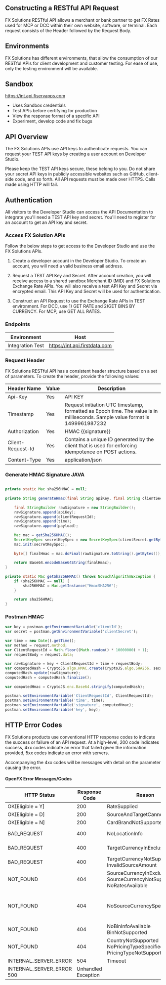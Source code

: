 ## Constructing a RESTful API Request
FX Solutions RESTful API allows a merchant or bank partner to get FX Rates used for MCP or DCC within their own website, software, or terminal. Each request consists of the Header followed by the Request Body.

## Environments

FX Solutions has different environments, that allow the consumption of our RESTful APIs for client development and customer testing. For ease of use, only the testing environment will be available.

## Sandbox
<https://int.api.fiservapps.com>

- Uses Sandbox credentials
- Test APIs before certifying for production
- View the response format of a specific API
- Experiment, develop code and fix bugs

## API Overview
The FX Solutions APIs use API keys to authenticate requests. You can request your TEST API keys by creating a user account on Developer Studio.

Please keep the TEST API keys secure, these belong to you. Do not share your secret API keys in publicly accessible websites such as GitHub, client-side code, and so forth. All API requests must be made over HTTPS. Calls made using HTTP will fail.

## Authentication
All visitors to the Developer Studio can access the API Documentation to integrate you'll need a TEST API key and secret. You'll need to register for an account to get an API key and secret.

### Access FX Solution APIs

Follow the below steps to get access to the Developer Studio and use the FX Solutions APIs.

1. Create a developer account in the Developer Studio. To create an account, you will need a valid business email address.

1. Request a TEST API Key and Secret. After account creation,  you will receive access to a shared sandbox Merchant ID (MID) and FX Solutions Exchange Rate APIs. You will also receive a test API Key and Secret via encrypted email. This API Key and Secret will be used for authentication.

1. Construct an API Request to use the Exchange Rate APIs in TEST environment. For DCC, use 1) GET RATE  and 2)GET BINS BY CURRENCY. For MCP, use  GET ALL RATES. 

### Endpoints

| Environment      | Host                            | 
|------------------|---------------------------------|
| Integration Test | <https://int.api.firstdata.com> |

### Request Header
FX Solutions RESTful API has a consistent header structure based on a set of parameters. To create the header, provide the following values:  

| Header Name       | Value | Description                                                                                                                   |
|-------------------|-------|-------------------------------------------------------------------------------------------------------------------------------|
| Api-Key           | Yes   | API KEY                                                                                                                       |
| Timestamp         | Yes   | Request initiation UTC timestamp, formatted as Epoch time. The value is in milliseconds. Sample value format is 1499961987232 |
| Authorization     | Yes   | HMAC {{signature}}                                                                                                            |
| Client-Request-Id | Yes   | Contains a unique ID generated by the client that is used for enforcing idempotence on POST actions.                          |
| Content-Type      | Yes   | application/json                                                                                                              |

### Generate HMAC Signature JAVA
```java

private static Mac sha256HMAC = null;
 
private String generateHmac(final String apiKey, final String clientSecret, final String time, final String clientRequestId, final String payload) throws NoSuchAlgorithmException, InvalidKeyException, JsonProcessingException {
  
    final StringBuilder rawSignature = new StringBuilder();
    rawSignature.append(apiKey);
    rawSignature.append(clientRequestId);
    rawSignature.append(time);
    rawSignature.append(payload);
    
    Mac mac = getSha256HMAC();
    SecretKeySpec secretKeySpec = new SecretKeySpec(clientSecret.getBytes(), "HmacSHA256");
    mac.init(secretKeySpec);
  
    byte[] finalHmac = mac.doFinal(rawSignature.toString().getBytes());
  
    return Base64.encodeBase64String(finalHmac);
}
  
private static Mac getSha256HMAC() throws NoSuchAlgorithmException {
    if (sha256HMAC == null) {
        sha256HMAC = Mac.getInstance("HmacSHA256");
    }
  
    return sha256HMAC;
}
```
### Postman HMAC
```javascript
var key = postman.getEnvironmentVariable('clientId');
var secret = postman.getEnvironmentVariable('clientSecret');
 
var time = new Date().getTime();
var method = request.method;
var ClientRequestId = Math.floor((Math.random() * 10000000) + 1);
var requestBody = request.data;
 
var rawSignature = key + ClientRequestId + time + requestBody;
var computedHash = CryptoJS.algo.HMAC.create(CryptoJS.algo.SHA256, secret.toString());
computedHash.update(rawSignature);
computedHash = computedHash.finalize();
 
var computedHmac = CryptoJS.enc.Base64.stringify(computedHash);
 
postman.setEnvironmentVariable('ClientRequestId', ClientRequestId);
postman.setEnvironmentVariable('time', time);
postman.setEnvironmentVariable('signature', computedHmac);
postman.setEnvironmentVariable('key', key);
```
## HTTP Error Codes

FX Solutions products use conventional HTTP response codes to indicate the success or failure of an API request. At a high-level, 200 code indicates success, 4xx codes indicate an error that failed given the information provided, 5xx codes indicate an error with servers.

Accompanying the 4xx codes will be messages with detail on the parameter causing the error.

#### OpenFX Error Messages/Codes

| HTTP Status                | 	Response Code           | 	Reason	                                                                 | Message                                                                                           |
|----------------------------|--------------------------|--------------------------------------------------------------------------|---------------------------------------------------------------------------------------------------|
| OK[Eligible = Y]	          | 200	                     | RateSupplied                                                             |                                                                                                   |
| OK[Eligible = D]	          | 200	                     | SourceAndTargetCannotBeSame                                              |                                                                                                   |
| OK[Eligible = N]	          | 200	                     | CardBrandNotSupported                                                    |                                                                                                   |
| BAD_REQUEST	               | 400	                     | NoLocationInfo	                                                          | Invalid client: {CLIENT_ID}_{LOCATION_ID}                                                         |
| BAD_REQUEST	               | 400	                     | TargetCurrencyInExclusion	                                               | Target currency not permitted for client                                                          |                                                      
| BAD_REQUEST	               | 400                      | 	TargetCurrencyNotSupported  InvalidSourceAmount                         |                                                                                                   |
| NOT_FOUND	                 | 404	                     | SourceCurrencyInExclusion  SourceCurrencyNotSupported  NoRatesAvailable	 | No rate available                                                                                 |                                
| NOT_FOUND	                 | 404	                     | NoSourceCurrencySpecified	                                               | Field error: rateRequest.source Field is limited to the 3 character ISO-4217 alpha currency code. |
| NOT_FOUND	                 | 404	                     | NoBinInfoAvailable  BinNotSupported                                      | 	BIN or closest match not found: <BIN>                                                            |
| NOT_FOUND	                 | 404	                     | CountryNotSupported  NoPricingTypeSpecified  PricingTypeNotSupported     |                                                                                                   |
| INTERNAL_SERVER_ERROR	     | 504                      | 	Timeout                                                                 |                                                                                                   |
| INTERNAL_SERVER_ERROR	500	 | Unhandled Exception    	 |                                                                          |                                                                                                   |

